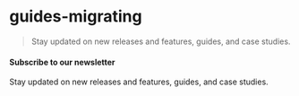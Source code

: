 # guides-migrating

> Stay updated on new releases and features, guides, and case studies.



#### Subscribe to our newsletter

Stay updated on new releases and features, guides, and case studies.

